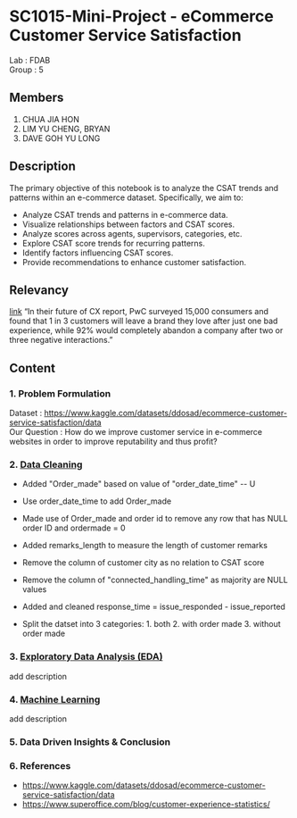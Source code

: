 # SC1015-Mini-Project - eCommerce Customer Service Satisfaction
Lab : FDAB\
Group : 5

Members 
--
1. CHUA JIA HON
2. LIM YU CHENG, BRYAN
3. DAVE GOH YU LONG

Description
--
The primary objective of this notebook is to analyze the CSAT trends and patterns within an e-commerce dataset. Specifically, we aim to:
- Analyze CSAT trends and patterns in e-commerce data.
- Visualize relationships between factors and CSAT scores.
- Analyze scores across agents, supervisors, categories, etc.
- Explore CSAT score trends for recurring patterns.
- Identify factors influencing CSAT scores.
- Provide recommendations to enhance customer satisfaction.

Relevancy
--
[link](https://www.superoffice.com/blog/customer-experience-statistics/) “In their future of CX report, PwC surveyed 15,000 consumers and found that 1 in 3 customers will leave a brand they love after just one bad experience, while 92% would completely abandon a company after two or three negative interactions.”


Content
--
### 1. Problem Formulation
Dataset : https://www.kaggle.com/datasets/ddosad/ecommerce-customer-service-satisfaction/data \
Our Question : How do we improve customer service in e-commerce websites in order to improve reputability and thus profit?

### 2. [Data Cleaning](cleantest.ipynb)
- Added "Order_made" based on value of "order_date_time"
-- U

- Use order_date_time to add Order_made
- Made use of Order_made and order id to remove any row that has NULL order ID and ordermade = 0
- Added remarks_length to measure the length of customer remarks
- Remove the column of customer city as no relation to CSAT score
- Remove the column of "connected_handling_time" as majority are NULL values
- Added and cleaned response_time = issue_responded - issue_reported
- Split the datset into 3 categories: 1. both 2. with order made 3. without order made
### 3. [Exploratory Data Analysis (EDA)](edatest.ipynb)
add description
### 4. [Machine Learning](mltest.ipynb)
add description
### 5. Data Driven Insights & Conclusion
### 6. References 
- https://www.kaggle.com/datasets/ddosad/ecommerce-customer-service-satisfaction/data
- https://www.superoffice.com/blog/customer-experience-statistics/


